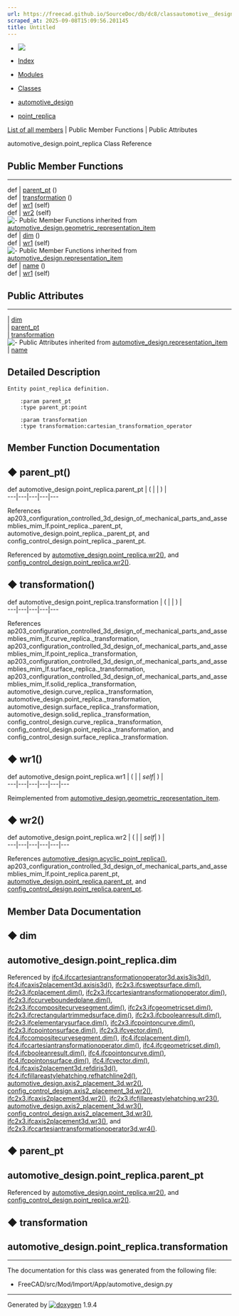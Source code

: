 ```yaml
---
url: https://freecad.github.io/SourceDoc/db/dc8/classautomotive__design_1_1point__replica.html
scraped_at: 2025-09-08T15:09:56.201145
title: Untitled
---
```


  * [ ![](https://www.freecad.org/svg/logo-freecad.svg) ](https://freecadweb.org "FreeCAD")
  * [Index](../../index.html "Index")
  * [Modules](../../modules.html "Modules list")
  * [Classes](../../annotated.html "Annotated list")

  * [automotive_design](../../d4/ddf/namespaceautomotive__design.html)
  * [point_replica](../../db/dc8/classautomotive__design_1_1point__replica.html)

[List of all members](../../d9/dec/classautomotive__design_1_1point__replica-members.html) | Public Member Functions | Public Attributes

automotive_design.point_replica Class Reference

##  Public Member Functions  
  
---  
def | [parent_pt](../../db/dc8/classautomotive__design_1_1point__replica.html#ac92a3e7a83338b5ffc9d3b587d284ed6) ()  
def | [transformation](../../db/dc8/classautomotive__design_1_1point__replica.html#aa0f8f3176a52da6d28ec8d02e91de0c7) ()  
def | [wr1](../../db/dc8/classautomotive__design_1_1point__replica.html#a90b2f2dc847b51283f885b3109978058) (self)  
def | [wr2](../../db/dc8/classautomotive__design_1_1point__replica.html#a7ff91611c762166c8deb6c4333edbca5) (self)  
![-](../../closed.png) Public Member Functions inherited from
[automotive_design.geometric_representation_item](../../de/d5e/classautomotive__design_1_1geometric__representation__item.html)  
def | [dim](../../de/d5e/classautomotive__design_1_1geometric__representation__item.html#aef245618450610e88788dcaea46ad742) ()  
def | [wr1](../../de/d5e/classautomotive__design_1_1geometric__representation__item.html#a9677d2be5fc5c7c8ccb6819380198bbc) (self)  
![-](../../closed.png) Public Member Functions inherited from
[automotive_design.representation_item](../../d3/d20/classautomotive__design_1_1representation__item.html)  
def | [name](../../d3/d20/classautomotive__design_1_1representation__item.html#a33b5812d92aa0d107b4fd4274c17b9d9) ()  
def | [wr1](../../d3/d20/classautomotive__design_1_1representation__item.html#af350c19fc5e5763d4991494a99d979ed) (self)  
  
##  Public Attributes  
  
---  
|
[dim](../../db/dc8/classautomotive__design_1_1point__replica.html#af67ef8c27fba2e7df327278621fd2df2)  
|
[parent_pt](../../db/dc8/classautomotive__design_1_1point__replica.html#ab3bcaff9db21ed55368685381d97c744)  
|
[transformation](../../db/dc8/classautomotive__design_1_1point__replica.html#abd66402b6a12250e8374020d3a6f19fd)  
![-](../../closed.png) Public Attributes inherited from
[automotive_design.representation_item](../../d3/d20/classautomotive__design_1_1representation__item.html)  
|
[name](../../d3/d20/classautomotive__design_1_1representation__item.html#a3d48fe912053adaf5f187b606fa81c87)  
  
## Detailed Description

    
    
    Entity point_replica definition.
    
        :param parent_pt
        :type parent_pt:point
    
        :param transformation
        :type transformation:cartesian_transformation_operator

## Member Function Documentation

## ◆ parent_pt()

def automotive_design.point_replica.parent_pt  | ( | | ) |   
---|---|---|---|---  
  
References
ap203_configuration_controlled_3d_design_of_mechanical_parts_and_assemblies_mim_lf.point_replica._parent_pt,
automotive_design.point_replica._parent_pt, and
config_control_design.point_replica._parent_pt.

Referenced by
[automotive_design.point_replica.wr2()](../../db/dc8/classautomotive__design_1_1point__replica.html#a7ff91611c762166c8deb6c4333edbca5),
and
[config_control_design.point_replica.wr2()](../../d1/d7b/classconfig__control__design_1_1point__replica.html#adf34bc0070e86c6c748c08bf07a80b7a).

## ◆ transformation()

def automotive_design.point_replica.transformation  | ( | | ) |   
---|---|---|---|---  
  
References
ap203_configuration_controlled_3d_design_of_mechanical_parts_and_assemblies_mim_lf.curve_replica._transformation,
ap203_configuration_controlled_3d_design_of_mechanical_parts_and_assemblies_mim_lf.point_replica._transformation,
ap203_configuration_controlled_3d_design_of_mechanical_parts_and_assemblies_mim_lf.surface_replica._transformation,
ap203_configuration_controlled_3d_design_of_mechanical_parts_and_assemblies_mim_lf.solid_replica._transformation,
automotive_design.curve_replica._transformation,
automotive_design.point_replica._transformation,
automotive_design.surface_replica._transformation,
automotive_design.solid_replica._transformation,
config_control_design.curve_replica._transformation,
config_control_design.point_replica._transformation, and
config_control_design.surface_replica._transformation.

## ◆ wr1()

def automotive_design.point_replica.wr1  | ( |  | _self_| ) |   
---|---|---|---|---|---  
  
Reimplemented from
[automotive_design.geometric_representation_item](../../de/d5e/classautomotive__design_1_1geometric__representation__item.html#a9677d2be5fc5c7c8ccb6819380198bbc).

## ◆ wr2()

def automotive_design.point_replica.wr2  | ( |  | _self_| ) |   
---|---|---|---|---|---  
  
References
[automotive_design.acyclic_point_replica()](../../d4/ddf/namespaceautomotive__design.html#ae433e50da695fb92bd2e12d4e47f849f),
ap203_configuration_controlled_3d_design_of_mechanical_parts_and_assemblies_mim_lf.point_replica.parent_pt,
[automotive_design.point_replica.parent_pt](../../db/dc8/classautomotive__design_1_1point__replica.html#ab3bcaff9db21ed55368685381d97c744),
and
[config_control_design.point_replica.parent_pt](../../d1/d7b/classconfig__control__design_1_1point__replica.html#aab692dcd7fe4e62c6e4577d96998a45f).

## Member Data Documentation

## ◆ dim

automotive_design.point_replica.dim  
---  
  
Referenced by
[ifc4.ifccartesiantransformationoperator3d.axis3is3d()](../../d0/d2f/classifc4_1_1ifccartesiantransformationoperator3d.html#ad896e8cc3cd14db5cdcec81e4786eec1),
[ifc4.ifcaxis2placement3d.axisis3d()](../../d1/db1/classifc4_1_1ifcaxis2placement3d.html#ab2f3c3d035505e73f4c12cbceeeae151),
[ifc2x3.ifcsweptsurface.dim()](../../d6/df8/classifc2x3_1_1ifcsweptsurface.html#a5eb3187a1e204615771d1c71c0e05346),
[ifc2x3.ifcplacement.dim()](../../dd/dfd/classifc2x3_1_1ifcplacement.html#ac4dbcef9f43207432d3fa6d838dbdfb7),
[ifc2x3.ifccartesiantransformationoperator.dim()](../../d8/d5d/classifc2x3_1_1ifccartesiantransformationoperator.html#ad46e1f75ce8f2e0d1937c900059809bb),
[ifc2x3.ifccurveboundedplane.dim()](../../d2/dff/classifc2x3_1_1ifccurveboundedplane.html#a4b77cf901367c1cd92ffe6ef787c2f69),
[ifc2x3.ifccompositecurvesegment.dim()](../../dd/d6e/classifc2x3_1_1ifccompositecurvesegment.html#a6014167f48b54f55af87dec16702de32),
[ifc2x3.ifcgeometricset.dim()](../../dc/dab/classifc2x3_1_1ifcgeometricset.html#af569a780b93b69b4dce81b08ddd66f89),
[ifc2x3.ifcrectangulartrimmedsurface.dim()](../../d6/d82/classifc2x3_1_1ifcrectangulartrimmedsurface.html#a9864cd346a9caa1e4e8cf5a282192889),
[ifc2x3.ifcbooleanresult.dim()](../../dd/d21/classifc2x3_1_1ifcbooleanresult.html#aa2c029e00fa7348f4841b70fb651f921),
[ifc2x3.ifcelementarysurface.dim()](../../dc/d78/classifc2x3_1_1ifcelementarysurface.html#aa9fc1e4bb64357615bba0ad16fa6bc10),
[ifc2x3.ifcpointoncurve.dim()](../../d4/dfb/classifc2x3_1_1ifcpointoncurve.html#a97ff0b230b758d8c719d3dbe23a653a8),
[ifc2x3.ifcpointonsurface.dim()](../../d0/d83/classifc2x3_1_1ifcpointonsurface.html#a470f7e831cabe7ab72d99a5afbcb5906),
[ifc2x3.ifcvector.dim()](../../d3/d7f/classifc2x3_1_1ifcvector.html#acba206090ebaf1068c18b522050ab356),
[ifc4.ifccompositecurvesegment.dim()](../../da/d5c/classifc4_1_1ifccompositecurvesegment.html#af5316372982441eb627ec543094e86aa),
[ifc4.ifcplacement.dim()](../../d4/da3/classifc4_1_1ifcplacement.html#a4ff119d99b8ac53bebec7145128d0452),
[ifc4.ifccartesiantransformationoperator.dim()](../../d4/d39/classifc4_1_1ifccartesiantransformationoperator.html#a0a344ffdcb72a602de421822f59573dc),
[ifc4.ifcgeometricset.dim()](../../d1/d95/classifc4_1_1ifcgeometricset.html#a795b14ef2879e9acc0c066d66e122b9b),
[ifc4.ifcbooleanresult.dim()](../../d0/d2c/classifc4_1_1ifcbooleanresult.html#aa87cd3a0d4ac5e137c88d13ce336ba19),
[ifc4.ifcpointoncurve.dim()](../../d3/d46/classifc4_1_1ifcpointoncurve.html#ab0edcecba3e98c552d95d8ec2cbfd963),
[ifc4.ifcpointonsurface.dim()](../../d5/df4/classifc4_1_1ifcpointonsurface.html#a400416d6b069afa2e89e5d43ec6a37f1),
[ifc4.ifcvector.dim()](../../d0/d94/classifc4_1_1ifcvector.html#a472491a5b13134e67210054e2ac45890),
[ifc4.ifcaxis2placement3d.refdiris3d()](../../d1/db1/classifc4_1_1ifcaxis2placement3d.html#a2249e08fb14d97b33009f9638979ba10),
[ifc4.ifcfillareastylehatching.refhatchline2d()](../../d3/d40/classifc4_1_1ifcfillareastylehatching.html#a775eb971d46de59a558c12d4cbf073d2),
[automotive_design.axis2_placement_3d.wr2()](../../d8/d42/classautomotive__design_1_1axis2__placement__3d.html#a53e4146e50cdc12f6f425f5ae2a015e7),
[config_control_design.axis2_placement_3d.wr2()](../../dd/d2a/classconfig__control__design_1_1axis2__placement__3d.html#a8510a502b056a9261c4b9cf7323f51b4),
[ifc2x3.ifcaxis2placement3d.wr2()](../../d8/dbf/classifc2x3_1_1ifcaxis2placement3d.html#aab8fcc584ec7c8fa06ffd345c95b8663),
[ifc2x3.ifcfillareastylehatching.wr23()](../../da/d61/classifc2x3_1_1ifcfillareastylehatching.html#a8a321538b336a12f4d031b3c01cb3784),
[automotive_design.axis2_placement_3d.wr3()](../../d8/d42/classautomotive__design_1_1axis2__placement__3d.html#aef9f7d5b239a07bf44a95014ce73b61d),
[config_control_design.axis2_placement_3d.wr3()](../../dd/d2a/classconfig__control__design_1_1axis2__placement__3d.html#aea36ab2e3de9512bb5d028dfeaea109b),
[ifc2x3.ifcaxis2placement3d.wr3()](../../d8/dbf/classifc2x3_1_1ifcaxis2placement3d.html#a6df2d82e8ad19735331147ae1689c8be),
and
[ifc2x3.ifccartesiantransformationoperator3d.wr4()](../../de/d03/classifc2x3_1_1ifccartesiantransformationoperator3d.html#a68b1818b4a81ee6941337c29f3f4d8d7).

## ◆ parent_pt

automotive_design.point_replica.parent_pt  
---  
  
Referenced by
[automotive_design.point_replica.wr2()](../../db/dc8/classautomotive__design_1_1point__replica.html#a7ff91611c762166c8deb6c4333edbca5),
and
[config_control_design.point_replica.wr2()](../../d1/d7b/classconfig__control__design_1_1point__replica.html#adf34bc0070e86c6c748c08bf07a80b7a).

## ◆ transformation

automotive_design.point_replica.transformation  
---  
  
* * *

The documentation for this class was generated from the following file:

  * FreeCAD/src/Mod/Import/App/automotive_design.py

* * *

Generated by
[![doxygen](../../doxygen.svg)](https://www.doxygen.org/index.html) 1.9.4

